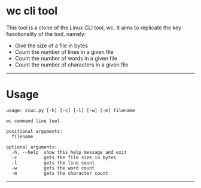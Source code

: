 # wc cli tool

This tool is a clone of the Linux CLI tool, wc. It aims to replicate the key functionality of the tool, namely:
* Give the size of a file in bytes
* Count the number of lines in a given file
* Count the number of words in a given file
* Count the number of characters in a given file

---
# Usage

```
usage: ccwc.py [-h] [-c] [-l] [-w] [-m] filename

wc command line tool

positional arguments:
  filename

optional arguments:
  -h, --help  show this help message and exit
  -c          gets the file size in bytes
  -l          gets the line count
  -w          gets the word count
  -m          gets the character count
```
---




